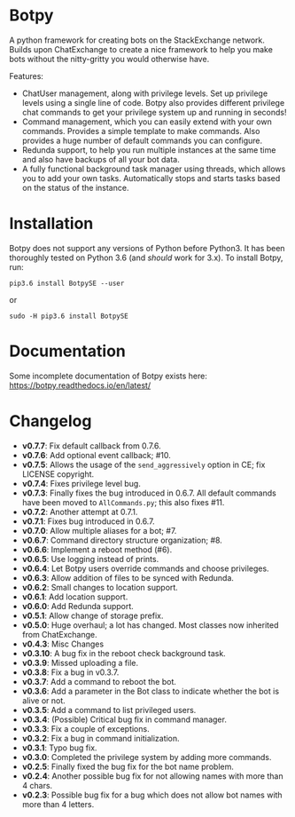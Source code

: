 # Botpy

A python framework for creating bots on the StackExchange network.
Builds upon ChatExchange to create a nice framework to help you make bots
without the nitty-gritty you would otherwise have.

Features:

 - ChatUser management, along with privilege levels.
   Set up privilege levels using a single line of code.
   Botpy also provides different privilege chat commands to
   get your privilege system up and running in seconds!
 - Command management, which you can easily extend with your own commands.
   Provides a simple template to make commands.
   Also provides a huge number of default commands you can configure.
 - Redunda support, to help you run multiple instances at the same time
   and also have backups of all your bot data.
 - A fully functional background task manager using threads,
   which allows you to add your own tasks.
   Automatically stops and starts tasks based on the status of the instance. 

# Installation

Botpy does not support any versions of Python before Python3.
It has been thoroughly tested on Python 3.6 (and *should* work for 3.x).
To install Botpy, run:

    pip3.6 install BotpySE --user

or

    sudo -H pip3.6 install BotpySE

# Documentation

Some incomplete documentation of Botpy exists here: 
https://botpy.readthedocs.io/en/latest/ 

# Changelog

 - **v0.7.7**: Fix default callback from 0.7.6.
 - **v0.7.6**: Add optional event callback; #10.
 - **v0.7.5**: Allows the usage of the `send_aggressively` option in CE;
   fix LICENSE copyright.
 - **v0.7.4**: Fixes privilege level bug.
 - **v0.7.3**: Finally fixes the bug introduced in 0.6.7.
   All default commands have been moved to `AllCommands.py`; this also fixes #11. 
 - **v0.7.2**: Another attempt at 0.7.1.
 - **v0.7.1**: Fixes bug introduced in 0.6.7.
 - **v0.7.0**: Allow multiple aliases for a bot; #7.
 - **v0.6.7**: Command directory structure organization; #8.
 - **v0.6.6**: Implement a reboot method (#6).
 - **v0.6.5**: Use logging instead of prints.
 - **v0.6.4**: Let Botpy users override commands and choose privileges.
 - **v0.6.3**: Allow addition of files to be synced with Redunda.
 - **v0.6.2**: Small changes to location support.
 - **v0.6.1**: Add location support.
 - **v0.6.0**: Add Redunda support.
 - **v0.5.1**: Allow change of storage prefix.
 - **v0.5.0**: Huge overhaul; a lot has changed.
   Most classes now inherited from ChatExchange.
 - **v0.4.3**: Misc Changes
 - **v0.3.10**: A bug fix in the reboot check background task.
 - **v0.3.9**: Missed uploading a file.
 - **v0.3.8**: Fix a bug in v0.3.7.
 - **v0.3.7**: Add a command to reboot the bot.
 - **v0.3.6**: Add a parameter in the Bot class to indicate whether the bot is alive or not.
 - **v0.3.5**: Add a command to list privileged users.
 - **v0.3.4**: (Possible) Critical bug fix in command manager.
 - **v0.3.3**: Fix a couple of exceptions.
 - **v0.3.2**: Fix a bug in command initialization. 
 - **v0.3.1**: Typo bug fix.
 - **v0.3.0**: Completed the privilege system by adding more commands.
 - **v0.2.5**: Finally fixed the bug fix for the bot name problem.
 - **v0.2.4**: Another possible bug fix for not allowing names with more than 4 chars.
 - **v0.2.3**: Possible bug fix for a bug which does not allow bot names with
   more than 4 letters.
